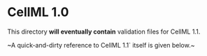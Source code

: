 # CellML 1.0

This directory **will eventually contain** validation files for CellML 1.1.

~A quick-and-dirty reference to CellML 1.1` itself is given below.~


